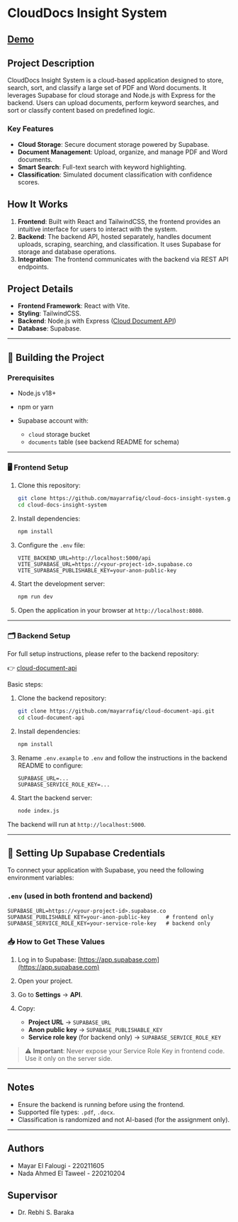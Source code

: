 # CloudDocs Insight System

## [Demo](https://cloud-docs-system.vercel.app/)

## Project Description

CloudDocs Insight System is a cloud-based application designed to store, search, sort, and classify a large set of PDF and Word documents. It leverages Supabase for cloud storage and Node.js with Express for the backend. Users can upload documents, perform keyword searches, and sort or classify content based on predefined logic.

### Key Features

* **Cloud Storage**: Secure document storage powered by Supabase.
* **Document Management**: Upload, organize, and manage PDF and Word documents.
* **Smart Search**: Full-text search with keyword highlighting.
* **Classification**: Simulated document classification with confidence scores.

## How It Works

1. **Frontend**: Built with React and TailwindCSS, the frontend provides an intuitive interface for users to interact with the system.
2. **Backend**: The backend API, hosted separately, handles document uploads, scraping, searching, and classification. It uses Supabase for storage and database operations.
3. **Integration**: The frontend communicates with the backend via REST API endpoints.

## Project Details

* **Frontend Framework**: React with Vite.
* **Styling**: TailwindCSS.
* **Backend**: Node.js with Express ([Cloud Document API](https://github.com/mayarrafiq/cloud-document-api))
* **Database**: Supabase.

---

## 🔧 Building the Project

### Prerequisites

* Node.js v18+
* npm or yarn
* Supabase account with:

  * `cloud` storage bucket
  * `documents` table (see backend README for schema)

---

### 🖥 Frontend Setup

1. Clone this repository:

   ```bash
   git clone https://github.com/mayarrafiq/cloud-docs-insight-system.git
   cd cloud-docs-insight-system
   ```

2. Install dependencies:

   ```bash
   npm install
   ```

3. Configure the `.env` file:

   ```env
   VITE_BACKEND_URL=http://localhost:5000/api
   VITE_SUPABASE_URL=https://<your-project-id>.supabase.co
   VITE_SUPABASE_PUBLISHABLE_KEY=your-anon-public-key
   ```

4. Start the development server:

   ```bash
   npm run dev
   ```

5. Open the application in your browser at `http://localhost:8080`.

---

### 🗂 Backend Setup

For full setup instructions, please refer to the backend repository:

👉 [cloud-document-api](https://github.com/mayarrafiq/cloud-document-api)

Basic steps:

1. Clone the backend repository:

   ```bash
   git clone https://github.com/mayarrafiq/cloud-document-api.git
   cd cloud-document-api
   ```

2. Install dependencies:

   ```bash
   npm install
   ```

3. Rename `.env.example` to `.env` and follow the instructions in the backend README to configure:

   ```env
   SUPABASE_URL=...
   SUPABASE_SERVICE_ROLE_KEY=...
   ```

4. Start the backend server:

   ```bash
   node index.js
   ```

The backend will run at `http://localhost:5000`.

---

## 🔐 Setting Up Supabase Credentials

To connect your application with Supabase, you need the following environment variables:

### `.env` (used in both frontend and backend)

```env
SUPABASE_URL=https://<your-project-id>.supabase.co
SUPABASE_PUBLISHABLE_KEY=your-anon-public-key     # frontend only
SUPABASE_SERVICE_ROLE_KEY=your-service-role-key   # backend only
```

### 📥 How to Get These Values

1. Log in to Supabase: [https://app.supabase.com](https://app.supabase.com)
2. Open your project.
3. Go to **Settings** → **API**.
4. Copy:

   * **Project URL** → `SUPABASE_URL`
   * **Anon public key** → `SUPABASE_PUBLISHABLE_KEY`
   * **Service role key** (for backend only) → `SUPABASE_SERVICE_ROLE_KEY`

> ⚠️ **Important**: Never expose your Service Role Key in frontend code. Use it only on the server side.

---

## Notes

* Ensure the backend is running before using the frontend.
* Supported file types: `.pdf`, `.docx`.
* Classification is randomized and not AI-based (for the assignment only).

---

## Authors

* Mayar El Falougi - 220211605
* Nada Ahmed El Taweel - 220210204

## Supervisor

* Dr. Rebhi S. Baraka
